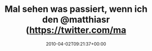 ---
retweeted: false
source: <a href="http://twitter.com" rel="nofollow">Twitter Web Client</a>
entities:
  hashtags: []
  symbols: []
  user_mentions:
  - name: Matthias Rampke
    screen_name: matthiasr
    indices:
    - '37'
    - '47'
    id_str: '12129722'
    id: '12129722'
  urls: []
display_text_range:
- '0'
- '95'
favorite_count: '0'
id_str: '11472592076'
truncated: false
retweet_count: '0'
id: '11472592076'
created_at: Fri Apr 02 09:21:37 +0000 2010
favorited: false
full_text: Mal sehen was passiert, wenn ich den [@matthiasr](https://twitter.com/matthiasr)++
  jetzt noch mal inkrementiere. Alles Gute! ;-)
lang: de
tags:
- pesos/twitter
date: '2010-04-02T09:21:37+00:00'
src: https://twitter.com/bascht/status/11472592076
original_url: https://twitter.com/bascht/status/11472592076
type: twitter_tweet
text: Mal sehen was passiert, wenn ich den [@matthiasr](https://twitter.com/matthiasr)++
  jetzt noch mal inkrementiere. Alles Gute! ;-)
title: Mal sehen was passiert, wenn ich den @matthiasr (https://twitter.com/ma

---